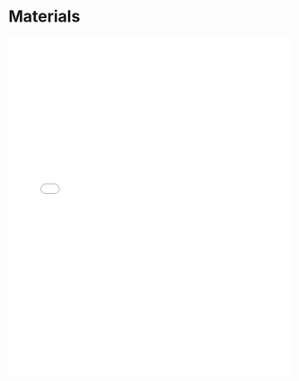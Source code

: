 # Materials

<iframe src="../overview_of_code_to_code_differences.html" width="100%" height="600px" frameborder="0"></iframe>
